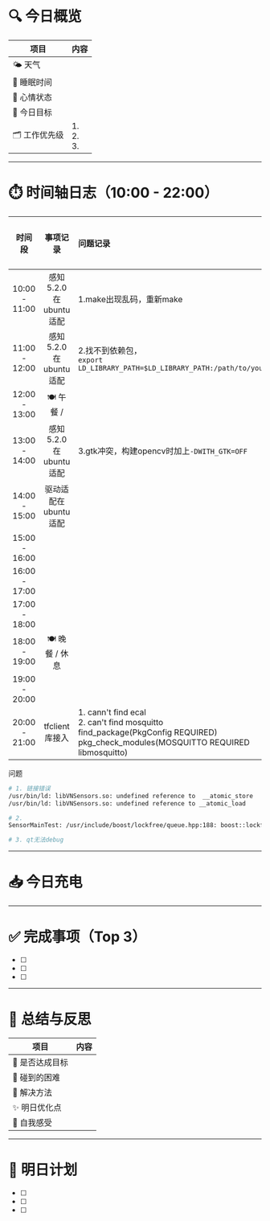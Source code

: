 # 🔍 今日概览

| 项目        | 内容               |
| --------- | ---------------- |
| 🌤️ 天气    |                  |
| 🛌 睡眠时间   |                  |
| 💬 心情状态   |                  |
| 🎯 今日目标   |                  |
| 🗂️ 工作优先级 | 1. <br>2. <br>3. |

---

# ⏱️ 时间轴日志（10:00 - 22:00）

|    **时间段**    |     **事项记录**     | **问题记录**                                                                                                                                   | **关键进展** |
| :-----------: | :--------------: | :----------------------------------------------------------------------------------------------------------------------------------------- | :------: |
| 10:00 - 11:00 | 感知5.2.0在ubuntu适配 | 1.make出现乱码，重新make                                                                                                                          |          |
| 11:00 - 12:00 | 感知5.2.0在ubuntu适配 | 2.找不到依赖包，<br>`export LD_LIBRARY_PATH=$LD_LIBRARY_PATH:/path/to/your/libs `                                                                 |          |
| 12:00 - 13:00 |     🍽️ 午餐 /     |                                                                                                                                            |          |
| 13:00 - 14:00 | 感知5.2.0在ubuntu适配 | 3.gtk冲突，构建opencv时加上`-DWITH_GTK=OFF`                                                                                                        |   成功运行   |
| 14:00 - 15:00 |  驱动适配在ubuntu适配   |                                                                                                                                            |   成功运行   |
| 15:00 - 16:00 |                  |                                                                                                                                            |          |
| 16:00 - 17:00 |                  |                                                                                                                                            |          |
| 17:00 - 18:00 |                  |                                                                                                                                            |          |
| 18:00 - 19:00 |   🍽️ 晚餐 / 休息    |                                                                                                                                            |          |
| 19:00 - 20:00 |                  |                                                                                                                                            |          |
| 20:00 - 21:00 |   tfclient库接入    | 1. cann't find ecal<br>2. can't find mosquitto  <br>find_package(PkgConfig REQUIRED)<br>pkg_check_modules(MOSQUITTO REQUIRED libmosquitto) |          |
问题
```bash
# 1. 链接错误
/usr/bin/ld: libVNSensors.so: undefined reference to  __atomic_store
/usr/bin/ld: libVNSensors.so: undefined reference to __atomic_load 

# 2.
SensorMainTest: /usr/include/boost/lockfree/queue.hpp:188: boost::lockfree::queue<T, Options>::queue() [with T = PointCloud<LidarPointType_pcl>*; Options = {}]: Assertion has_capacity failed.Aborted (core dumped)

# 3. qt无法debug

```

---
# 📥 今日充电





---
# ✅ 完成事项（Top 3）

- [ ] 
- [ ] 
- [ ] 

---

# 🧠 总结与反思

| 项目           | 内容                         |
|----------------|------------------------------|
| 🎯 是否达成目标 |                              |
| 🧱 碰到的困难   |                              |
| 🧰 解决方法     |                              |
| ✨ 明日优化点   |                              |
| 💭 自我感受     |                              |

---

# 📌 明日计划

- [ ] 
- [ ] 
- [ ] 

